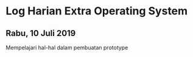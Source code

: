 # Log Harian Extra Operating System
## Rabu, 10 Juli 2019

Mempelajari hal-hal dalam pembuatan prototype
